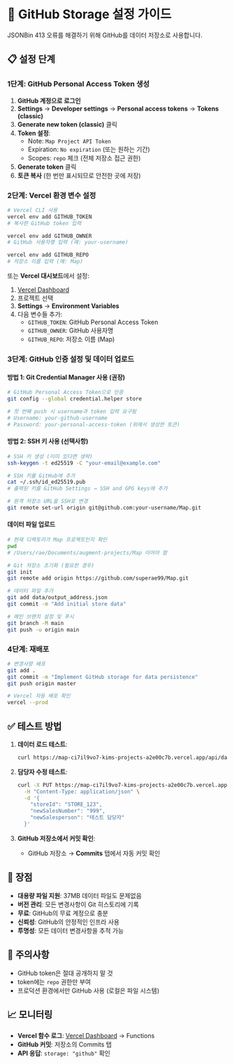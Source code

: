 # 🚀 GitHub Storage 설정 가이드

JSONBin 413 오류를 해결하기 위해 GitHub를 데이터 저장소로 사용합니다.

## 📋 설정 단계

### 1단계: GitHub Personal Access Token 생성

1. **GitHub 계정으로 로그인**
2. **Settings** → **Developer settings** → **Personal access tokens** → **Tokens (classic)**
3. **Generate new token (classic)** 클릭
4. **Token 설정**:
   - Note: `Map Project API Token`
   - Expiration: `No expiration` (또는 원하는 기간)
   - Scopes: `repo` 체크 (전체 저장소 접근 권한)
5. **Generate token** 클릭
6. **토큰 복사** (한 번만 표시되므로 안전한 곳에 저장)

### 2단계: Vercel 환경 변수 설정

```bash
# Vercel CLI 사용
vercel env add GITHUB_TOKEN
# 복사한 GitHub token 입력

vercel env add GITHUB_OWNER
# GitHub 사용자명 입력 (예: your-username)

vercel env add GITHUB_REPO
# 저장소 이름 입력 (예: Map)
```

또는 **Vercel 대시보드**에서 설정:
1. [Vercel Dashboard](https://vercel.com/dashboard)
2. 프로젝트 선택
3. **Settings** → **Environment Variables**
4. 다음 변수들 추가:
   - `GITHUB_TOKEN`: GitHub Personal Access Token
   - `GITHUB_OWNER`: GitHub 사용자명
   - `GITHUB_REPO`: 저장소 이름 (Map)

### 3단계: GitHub 인증 설정 및 데이터 업로드

#### 방법 1: Git Credential Manager 사용 (권장)
```bash
# GitHub Personal Access Token으로 인증
git config --global credential.helper store

# 첫 번째 push 시 username과 token 입력 요구됨
# Username: your-github-username
# Password: your-personal-access-token (위에서 생성한 토큰)
```

#### 방법 2: SSH 키 사용 (선택사항)
```bash
# SSH 키 생성 (이미 있다면 생략)
ssh-keygen -t ed25519 -C "your-email@example.com"

# SSH 키를 GitHub에 추가
cat ~/.ssh/id_ed25519.pub
# 출력된 키를 GitHub Settings → SSH and GPG keys에 추가

# 원격 저장소 URL을 SSH로 변경
git remote set-url origin git@github.com:your-username/Map.git
```

#### 데이터 파일 업로드
```bash
# 현재 디렉토리가 Map 프로젝트인지 확인
pwd
# /Users/rae/Documents/augment-projects/Map 이어야 함

# Git 저장소 초기화 (필요한 경우)
git init
git remote add origin https://github.com/superae99/Map.git

# 데이터 파일 추가
git add data/output_address.json
git commit -m "Add initial store data"

# 메인 브랜치 설정 및 푸시
git branch -M main
git push -u origin main
```

### 4단계: 재배포

```bash
# 변경사항 배포
git add .
git commit -m "Implement GitHub storage for data persistence"
git push origin master

# Vercel 자동 배포 확인
vercel --prod
```

## ✅ 테스트 방법

1. **데이터 로드 테스트**:
   ```bash
   curl https://map-ci7il9vo7-kims-projects-a2e00c7b.vercel.app/api/data
   ```

2. **담당자 수정 테스트**:
   ```bash
   curl -X PUT https://map-ci7il9vo7-kims-projects-a2e00c7b.vercel.app/api/update-salesperson \
     -H "Content-Type: application/json" \
     -d '{
       "storeId": "STORE_123",
       "newSalesNumber": "999",
       "newSalesperson": "테스트 담당자"
     }'
   ```

3. **GitHub 저장소에서 커밋 확인**:
   - GitHub 저장소 → **Commits** 탭에서 자동 커밋 확인

## 🔧 장점

- **대용량 파일 지원**: 37MB 데이터 파일도 문제없음
- **버전 관리**: 모든 변경사항이 Git 히스토리에 기록
- **무료**: GitHub의 무료 계정으로 충분
- **신뢰성**: GitHub의 안정적인 인프라 사용
- **투명성**: 모든 데이터 변경사항을 추적 가능

## 🚨 주의사항

- GitHub token은 절대 공개하지 말 것
- token에는 `repo` 권한만 부여
- 프로덕션 환경에서만 GitHub 사용 (로컬은 파일 시스템)

## 📈 모니터링

- **Vercel 함수 로그**: [Vercel Dashboard](https://vercel.com/dashboard) → Functions
- **GitHub 커밋**: 저장소의 Commits 탭
- **API 응답**: `storage: "github"` 확인